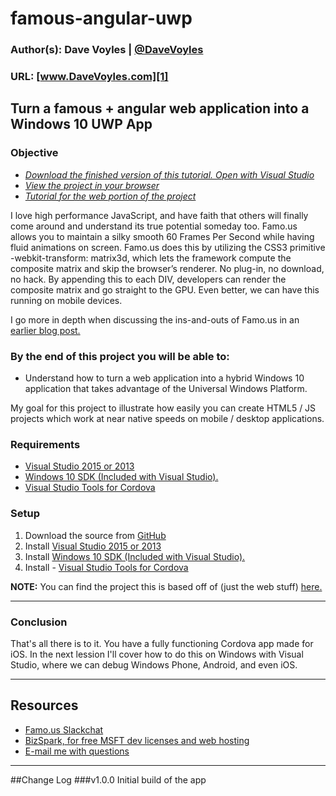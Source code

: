 # famous-angular-uwp
### Author(s): Dave Voyles | [@DaveVoyles](http://www.twitter.com/DaveVoyles)
### URL: [www.DaveVoyles.com][1]

Turn a famous + angular web application into a Windows 10 UWP App
----------
### Objective

- *[Download the finished version of this tutorial. Open with Visual Studio](https://github.com/DaveVoyles/Famous-Angular-Pokemon-Cordova)*
- *[View the project in your browser](http://famous-angular-pokemon.azurewebsites.net/app/#/)*
- *[Tutorial for the web portion of the project](https://github.com/DaveVoyles/famous-angular-Pokemon/blob/master/README.md)*

I love high performance JavaScript, and have faith that others will finally come around and understand its true potential someday too. Famo.us allows you to maintain a silky smooth 60 Frames Per Second while having fluid animations on screen. Famo.us does this by utilizing the CSS3 primitive -webkit-transform: matrix3d, which lets the framework compute the composite matrix and skip the browser’s renderer. No plug-in, no download, no hack. By appending this to each DIV, developers can render the composite matrix and go straight to the GPU. Even better, we can have this running on mobile devices.

I go more in depth when discussing the ins-and-outs of Famo.us in an [earlier blog post.](http://www.davevoyles.com/creating-a-mobile-app-with-famo-us-and-manifoldjs/) 

### By the end of this project you will be able to:

- Understand how to turn a web application into a hybrid Windows 10 application that takes advantage of the Universal Windows Platform.

My goal for this project to illustrate how easily you can create HTML5 / JS projects which work at near native speeds on mobile / desktop applications. 


### Requirements
- [Visual Studio 2015 or 2013](https://www.visualstudio.com/en-us/downloads/visual-studio-2015-downloads-vs.aspx) 
- [Windows 10 SDK (Included with Visual Studio).](https://dev.windows.com/en-us/downloads/windows-10-developer-tools)
- [Visual Studio Tools for Cordova](https://msdn.microsoft.com/en-us/library/dn771545.aspx)


### Setup
 1.  Download the source from [GitHub](https://github.com/DaveVoyles/Famous-Angular-Pokemon-Cordova)
 3.  Install [Visual Studio 2015 or 2013](https://www.visualstudio.com/en-us/downloads/visual-studio-2015-downloads-vs.aspx) 
 3.  Install [Windows 10 SDK (Included with Visual Studio).](https://dev.windows.com/en-us/downloads/windows-10-developer-tools) 
 4.  Install - [Visual Studio Tools for Cordova](https://msdn.microsoft.com/en-us/library/dn771545.aspx) 
 
 **NOTE:** You can find the project this is based off of (just the web stuff) [here.](https://github.com/DaveVoyles/famous-angular-Pokemon)


---------




### Conclusion
That's all there is to it. You have a fully functioning Cordova app made for iOS. In the next lession I'll cover how to do this on Windows with Visual Studio, where we can debug Windows Phone, Android, and even iOS. 


----------
## Resources

- [Famo.us Slackchat ](http://famous.org/support/)
- [BizSpark, for free MSFT dev licenses and web hosting](http://davevoyles.azurewebsites.net/bizspark-free-software-cloud-services-o/)
- [E-mail me with questions](mailto:Dvoyles@microsoft.com "Dvoyles@microsoft.com")

----------

##Change Log
###v1.0.0
Initial build of the app


  [1]: http://www.daveVoyles.com "My website"
